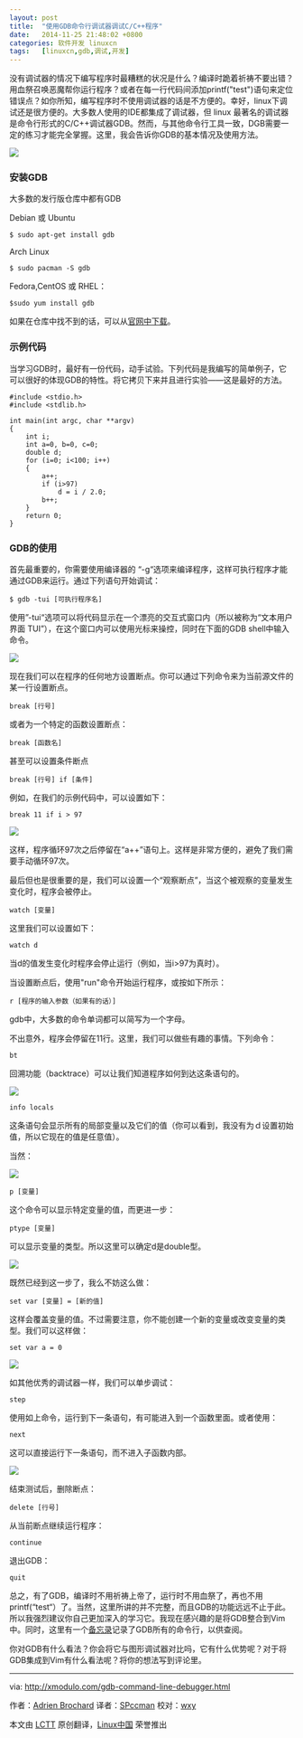 ```yaml
---
layout: post
title:	"使用GDB命令行调试器调试C/C++程序"
date:	2014-11-25 21:48:02 +0800 
categories:	软件开发 linuxcn 
tags:	[linuxcn,gdb,调试,开发]
---
```



没有调试器的情况下编写程序时最糟糕的状况是什么？编译时跪着祈祷不要出错？用血祭召唤恶魔帮你运行程序？或者在每一行代码间添加printf("test")语句来定位错误点？如你所知，编写程序时不使用调试器的话是不方便的。幸好，linux下调试还是很方便的。大多数人使用的IDE都集成了调试器，但 linux 最著名的调试器是命令行形式的C/C++调试器GDB。然而，与其他命令行工具一致，DGB需要一定的练习才能完全掌握。这里，我会告诉你GDB的基本情况及使用方法。


![](/Asserts/Images/album/201411/25/214812k9he3imidt9z1939.png)


### 安装GDB


大多数的发行版仓库中都有GDB


Debian 或 Ubuntu



```
$ sudo apt-get install gdb

```

Arch Linux



```
$ sudo pacman -S gdb

```

Fedora,CentOS 或 RHEL：



```
$sudo yum install gdb

```

如果在仓库中找不到的话，可以从[官网中下载](https://www.gnu.org/software/gdb/)。


### 示例代码


当学习GDB时，最好有一份代码，动手试验。下列代码是我编写的简单例子，它可以很好的体现GDB的特性。将它拷贝下来并且进行实验——这是最好的方法。



```
#include <stdio.h>
#include <stdlib.h>

int main(int argc, char **argv)
{
    int i;
    int a=0, b=0, c=0;
    double d;
    for (i=0; i<100; i++)
    {
        a++;
        if (i>97)
            d = i / 2.0;
        b++;
    }
    return 0;
}

```

### GDB的使用


首先最重要的，你需要使用编译器的 “-g“选项来编译程序，这样可执行程序才能通过GDB来运行。通过下列语句开始调试：



```
$ gdb -tui [可执行程序名]

```

使用”-tui“选项可以将代码显示在一个漂亮的交互式窗口内（所以被称为“文本用户界面 TUI”），在这个窗口内可以使用光标来操控，同时在下面的GDB shell中输入命令。


![](/Asserts/Images/album/201411/25/214816o1bzk8n34yz44uk4.jpg)


现在我们可以在程序的任何地方设置断点。你可以通过下列命令来为当前源文件的某一行设置断点。



```
break [行号]

```

或者为一个特定的函数设置断点：



```
break [函数名]

```

甚至可以设置条件断点



```
break [行号] if [条件]

```

例如，在我们的示例代码中，可以设置如下：



```
break 11 if i > 97

```

![](/Asserts/Images/album/201411/25/214819u358dd35vxdvrhsr.png)


这样，程序循环97次之后停留在“a++”语句上。这样是非常方便的，避免了我们需要手动循环97次。


最后但也是很重要的是，我们可以设置一个“观察断点”，当这个被观察的变量发生变化时，程序会被停止。



```
watch [变量]

```

这里我们可以设置如下：



```
watch d

```

当d的值发生变化时程序会停止运行（例如，当i>97为真时）。


当设置断点后，使用"run"命令开始运行程序，或按如下所示：



```
r [程序的输入参数（如果有的话）]

```

gdb中，大多数的命令单词都可以简写为一个字母。


不出意外，程序会停留在11行。这里，我们可以做些有趣的事情。下列命令：



```
bt

```

回溯功能（backtrace）可以让我们知道程序如何到达这条语句的。


![](/Asserts/Images/album/201411/25/214820d2evv028v0lkvpko.jpg)



```
info locals

```

这条语句会显示所有的局部变量以及它们的值（你可以看到，我没有为ｄ设置初始值，所以它现在的值是任意值）。


当然：


![](/Asserts/Images/album/201411/25/214827aijcxqxcuibi0mm8.jpg)



```
p [变量]

```

这个命令可以显示特定变量的值，而更进一步：



```
ptype [变量]

```

可以显示变量的类型。所以这里可以确定d是double型。


![](/Asserts/Images/album/201411/25/214829h8gk9g1t47mm758t.jpg)


既然已经到这一步了，我么不妨这么做：



```
set var [变量] = [新的值]
```

这样会覆盖变量的值。不过需要注意，你不能创建一个新的变量或改变变量的类型。我们可以这样做：



```
set var a = 0
```

![](/Asserts/Images/album/201411/25/214831ilo303cqk7ql7ka3.png)


如其他优秀的调试器一样，我们可以单步调试：



```
step

```

使用如上命令，运行到下一条语句，有可能进入到一个函数里面。或者使用：



```
next

```

这可以直接运行下一条语句，而不进入子函数内部。


![](/Asserts/Images/album/201411/25/214832kr5yyxuxksfz5c2b.jpg)


结束测试后，删除断点：



```
delete [行号]

```

从当前断点继续运行程序：



```
continue

```

退出GDB：



```
quit

```

总之，有了GDB，编译时不用祈祷上帝了，运行时不用血祭了，再也不用printf(“test“）了。当然，这里所讲的并不完整，而且GDB的功能远远不止于此。所以我强烈建议你自己更加深入的学习它。我现在感兴趣的是将GDB整合到Vim中。同时，这里有一个[备忘录](http://users.ece.utexas.edu/%7Eadnan/gdb-refcard.pdf)记录了GDB所有的命令行，以供查阅。


你对GDB有什么看法？你会将它与图形调试器对比吗，它有什么优势呢？对于将GDB集成到Vim有什么看法呢？将你的想法写到评论里。




---


via: <http://xmodulo.com/gdb-command-line-debugger.html>


作者：[Adrien Brochard](http://xmodulo.com/author/adrien) 译者：[SPccman](https://github.com/SPccman) 校对：[wxy](https://github.com/wxy)


本文由 [LCTT](https://github.com/LCTT/TranslateProject) 原创翻译，[Linux中国](http://linux.cn/) 荣誉推出
